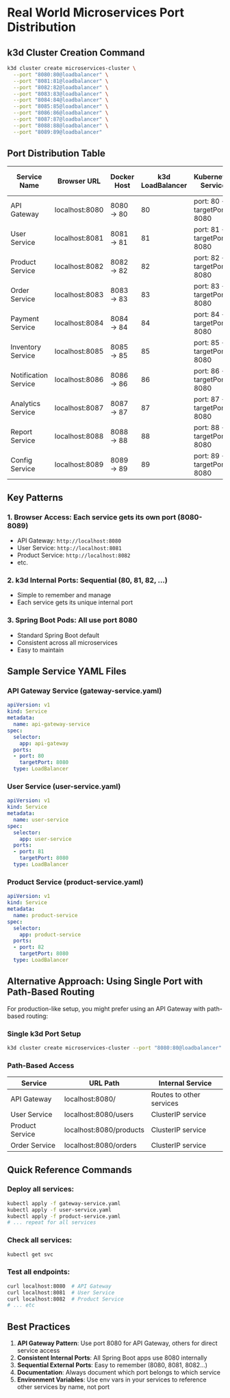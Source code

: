 # Real World Microservices Port Distribution

## k3d Cluster Creation Command

```bash
k3d cluster create microservices-cluster \
  --port "8080:80@loadbalancer" \
  --port "8081:81@loadbalancer" \
  --port "8082:82@loadbalancer" \
  --port "8083:83@loadbalancer" \
  --port "8084:84@loadbalancer" \
  --port "8085:85@loadbalancer" \
  --port "8086:86@loadbalancer" \
  --port "8087:87@loadbalancer" \
  --port "8088:88@loadbalancer" \
  --port "8089:89@loadbalancer"
```

## Port Distribution Table

| Service Name | Browser URL | Docker Host | k3d LoadBalancer | Kubernetes Service | Spring Boot Pod |
|--------------|-------------|-------------|------------------|-------------------|-----------------|
| API Gateway | localhost:8080 | 8080 → 80 | 80 | port: 80 → targetPort: 8080 | 8080 |
| User Service | localhost:8081 | 8081 → 81 | 81 | port: 81 → targetPort: 8080 | 8080 |
| Product Service | localhost:8082 | 8082 → 82 | 82 | port: 82 → targetPort: 8080 | 8080 |
| Order Service | localhost:8083 | 8083 → 83 | 83 | port: 83 → targetPort: 8080 | 8080 |
| Payment Service | localhost:8084 | 8084 → 84 | 84 | port: 84 → targetPort: 8080 | 8080 |
| Inventory Service | localhost:8085 | 8085 → 85 | 85 | port: 85 → targetPort: 8080 | 8080 |
| Notification Service | localhost:8086 | 8086 → 86 | 86 | port: 86 → targetPort: 8080 | 8080 |
| Analytics Service | localhost:8087 | 8087 → 87 | 87 | port: 87 → targetPort: 8080 | 8080 |
| Report Service | localhost:8088 | 8088 → 88 | 88 | port: 88 → targetPort: 8080 | 8080 |
| Config Service | localhost:8089 | 8089 → 89 | 89 | port: 89 → targetPort: 8080 | 8080 |

## Key Patterns

### 1. **Browser Access**: Each service gets its own port (8080-8089)
- API Gateway: `http://localhost:8080`
- User Service: `http://localhost:8081`
- Product Service: `http://localhost:8082`
- etc.

### 2. **k3d Internal Ports**: Sequential (80, 81, 82, ...)
- Simple to remember and manage
- Each service gets its unique internal port

### 3. **Spring Boot Pods**: All use port 8080
- Standard Spring Boot default
- Consistent across all microservices
- Easy to maintain

## Sample Service YAML Files

### API Gateway Service (gateway-service.yaml)
```yaml
apiVersion: v1
kind: Service
metadata:
  name: api-gateway-service
spec:
  selector:
    app: api-gateway
  ports:
  - port: 80
    targetPort: 8080
  type: LoadBalancer
```

### User Service (user-service.yaml)
```yaml
apiVersion: v1
kind: Service
metadata:
  name: user-service
spec:
  selector:
    app: user-service
  ports:
  - port: 81
    targetPort: 8080
  type: LoadBalancer
```

### Product Service (product-service.yaml)
```yaml
apiVersion: v1
kind: Service
metadata:
  name: product-service
spec:
  selector:
    app: product-service
  ports:
  - port: 82
    targetPort: 8080
  type: LoadBalancer
```

## Alternative Approach: Using Single Port with Path-Based Routing

For production-like setup, you might prefer using an API Gateway with path-based routing:

### Single k3d Port Setup
```bash
k3d cluster create microservices-cluster --port "8080:80@loadbalancer"
```

### Path-Based Access
| Service | URL Path | Internal Service |
|---------|----------|------------------|
| API Gateway | localhost:8080/ | Routes to other services |
| User Service | localhost:8080/users | ClusterIP service |
| Product Service | localhost:8080/products | ClusterIP service |
| Order Service | localhost:8080/orders | ClusterIP service |

## Quick Reference Commands

### Deploy all services:
```bash
kubectl apply -f gateway-service.yaml
kubectl apply -f user-service.yaml
kubectl apply -f product-service.yaml
# ... repeat for all services
```

### Check all services:
```bash
kubectl get svc
```

### Test all endpoints:
```bash
curl localhost:8080  # API Gateway
curl localhost:8081  # User Service
curl localhost:8082  # Product Service
# ... etc
```

## Best Practices

1. **API Gateway Pattern**: Use port 8080 for API Gateway, others for direct service access
2. **Consistent Internal Ports**: All Spring Boot apps use 8080 internally
3. **Sequential External Ports**: Easy to remember (8080, 8081, 8082...)
4. **Documentation**: Always document which port belongs to which service
5. **Environment Variables**: Use env vars in your services to reference other services by name, not port